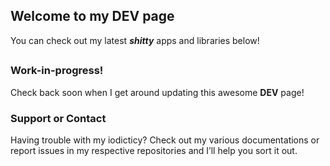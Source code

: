 ## Welcome to my DEV page

You can check out my latest **_shitty_** apps and libraries below!

## 

### Work-in-progress!
Check back soon when I get around updating this awesome **DEV** page!

### Support or Contact

Having trouble with my iodicticy? Check out my various documentations or report issues in my respective repositories and I’ll help you sort it out.
